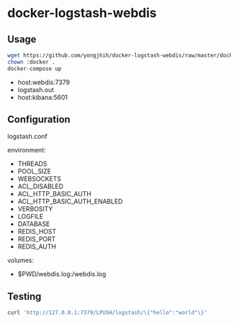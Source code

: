 # docker-logstash-webdis

## Usage

```sh
wget https://github.com/yongjhih/docker-logstash-webdis/raw/master/docker-compose.yml
chown :docker .
docker-compose up
```

* host:webdis:7379
* logstash.out
* host:kibana:5601

## Configuration

logstash.conf

environment:

- THREADS
- POOL_SIZE
- WEBSOCKETS
- ACL_DISABLED
- ACL_HTTP_BASIC_AUTH
- ACL_HTTP_BASIC_AUTH_ENABLED
- VERBOSITY
- LOGFILE
- DATABASE
- REDIS_HOST
- REDIS_PORT
- REDIS_AUTH

volumes:

- $PWD/webdis.log:/webdis.log

## Testing

```sh
curl 'http://127.0.0.1:7379/LPUSH/logstash/\{"hello":"world"\}'
```
